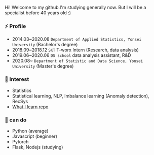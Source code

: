 

<!--
**minsoo9506/minsoo9506** is a ✨ _special_ ✨ repository because its `README.md` (this file) appears on your GitHub profile.

Here are some ideas to get you started:

- 🔭 I’m currently working on ...
- 🌱 I’m currently learning ...
- 👯 I’m looking to collaborate on ...
- 🤔 I’m looking for help with ...
- 💬 Ask me about ...
- 📫 How to reach me: ...
- 😄 Pronouns: ...
- ⚡ Fun fact: ...
-->

Hi! Welcome to my github.I'm studying generally now. But I will be a specialist before 40 years old :)

### ⚡ Profile
- 2014.03~2020.08 `Department of Applied Statistics, Yonsei University` (Bachelor's degree)
- 2018.09~2018.12 `SKT` T-worx Intern (Research, data analysis)
- 2019.06~2020.06 `DS school` data analysis assistant, R&D
- 2020.08~ `Department of Statistic and Data Science, Yonsei University` (Master's degree)

### 🔭 Interest
- Statistics
- Statistical learning, NLP, Imbalance learning (Anomaly detection), RecSys
- [What I learn repo](https://github.com/minsoo9506/What-I-learn)

### 🌱 can do
- Python (average)
- Javascript (beginner)
- Pytorch
- Flask, Nodejs (studying)



